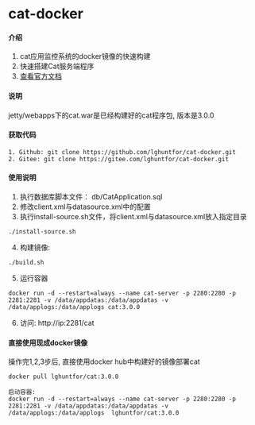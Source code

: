 # cat-docker

#### 介绍
1. cat应用监控系统的docker镜像的快速构建   
2. 快速搭建Cat服务端程序
3. [查看官方文档](https://github.com/dianping/cat/wiki/intro)


#### 说明
jetty/webapps下的cat.war是已经构建好的cat程序包, 版本是3.0.0


#### 获取代码
```
1. Github: git clone https://github.com/lghuntfor/cat-docker.git
2. Gitee: git clone https://gitee.com/lghuntfor/cat-docker.git
```


#### 使用说明 
1. 执行数据库脚本文件： db/CatApplication.sql
2. 修改client.xml与datasource.xml中的配置
3. 执行install-source.sh文件，将client.xml与datasource.xml放入指定目录
```
./install-source.sh
```
4. 构建镜像:
```
./build.sh
```
5. 运行容器
```
docker run -d --restart=always --name cat-server -p 2280:2280 -p 2281:2281 -v /data/appdatas:/data/appdatas -v /data/applogs:/data/applogs cat:3.0.0 
```
6. 访问: http://ip:2281/cat


#### 直接使用现成docker镜像
操作完1,2,3步后, 直接使用docker hub中构建好的镜像部署cat

```
docker pull lghuntfor/cat:3.0.0

启动容器: 
docker run -d --restart=always --name cat-server -p 2280:2280 -p 2281:2281 -v /data/appdatas:/data/appdatas -v /data/applogs:/data/applogs  lghuntfor/cat:3.0.0
